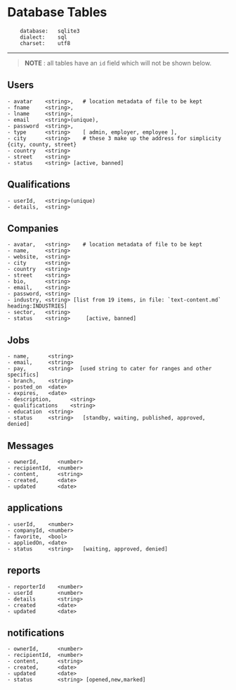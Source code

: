 # Database Tables

        database:   sqlite3
        dialect:    sql
        charset:    utf8

---

> **NOTE** : all tables have an `id` field which will not be shown below.

## Users

    - avatar    <string>,   # location metadata of file to be kept
    - fname     <string>,
    - lname     <string>,
    - email     <string>(unique),
    - password  <string>,
    - type      <string>    [ admin, employer, employee ],
    - city      <string>    # these 3 make up the address for simplicity {city, county, street}
    - country   <string>
    - street    <string>
    - status    <string> [active, banned]

## Qualifications

    - userId,   <string>(unique)
    - details,  <string>

## Companies

    - avatar,   <string>    # location metadata of file to be kept
    - name,     <string>
    - website,  <string>
    - city      <string>
    - country   <string>
    - street    <string>
    - bio,      <string>
    - email,    <string>
    - password, <string>
    - industry, <string> [list from 19 items, in file: `text-content.md` heading:INDUSTRIES]
    - sector,   <string>    
    - status    <string>     [active, banned]

## Jobs

    - name,      <string>
    - email,     <string>
    - pay,       <string>  [used string to cater for ranges and other specifics]
    - branch,    <string>
    - posted_on  <date>
    - expires,   <date>
    - description,      <string>
    - qualifications    <string>   
    - education  <string>
    - status     <string>   [standby, waiting, published, approved, denied]

## Messages

    - ownerId,      <number>
    - recipientId,  <number>
    - content,      <string>
    - created,      <date>
    - updated       <date>

## applications

    - userId,    <number>
    - companyId, <number>
    - favorite,  <bool>
    - appliedOn, <date>
    - status     <string>   [waiting, approved, denied]

## reports

    - reporterId    <number>
    - userId        <number>
    - details       <string>
    - created       <date>
    - updated       <date>

## notifications

    - ownerId,      <number>
    - recipientId,  <number>
    - content,      <string>
    - created,      <date>
    - updated       <date>
    - status        <string> [opened,new,marked]
